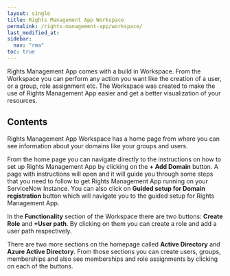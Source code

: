 ```yaml
---
layout: single
title: Rights Management App Workspace
permalink: /rights-management-app/workspace/
last_modified_at: 
sidebar:
  nav: "rma"
toc: true
---
```


Rights Management App comes with a build in Workspace. From the Workspace you can perform any action you want like the creation of a user, or a group, role assignment etc. The Workspace was created to make the use of Rights Management App easier and get a better visualization of your resources. 

## Contents 

Rights Management App Workspace has a home page from where you can see information about your domains like your groups and users. 

From the home page you can navigate directly to the instructions on how to set up Rights Management App by clicking on the **+ Add Domain** button. A page with instructions will open and it will guide you through some steps that you need to follow to get Rights Management App running on your ServiceNow Instance. You can also click on **Guided setup for Domain registration** button which will navigate you to the guided setup for Rights Management App.

In the **Functionality** section of the Workspace there are two buttons: **Create Role** and **+User path**. By clicking on them you can create a role and add a user path respectively.

There are two more sections on the homepage called **Active Directory** and **Azure Active Directory**. From those sections you can create users, groups, memberships and also see memberships and role assignments by clicking on each of the buttons. 